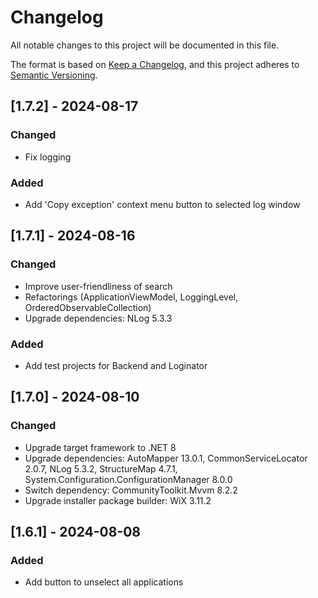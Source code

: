 # Changelog

All notable changes to this project will be documented in this file.

The format is based on [Keep a Changelog](https://keepachangelog.com/en/1.1.0/),
and this project adheres to [Semantic Versioning](https://semver.org/spec/v2.0.0.html).

## [1.7.2] - 2024-08-17

### Changed

- Fix logging

### Added

- Add 'Copy exception' context menu button to selected log window

## [1.7.1] - 2024-08-16

### Changed

- Improve user-friendliness of search
- Refactorings (ApplicationViewModel, LoggingLevel, OrderedObservableCollection)
- Upgrade dependencies: NLog 5.3.3

### Added

- Add test projects for Backend and Loginator

## [1.7.0] - 2024-08-10

### Changed

- Upgrade target framework to .NET 8
- Upgrade dependencies: AutoMapper 13.0.1, CommonServiceLocator 2.0.7, NLog 5.3.2, StructureMap 4.7.1, System.Configuration.ConfigurationManager 8.0.0
- Switch dependency: CommunityToolkit.Mvvm 8.2.2
- Upgrade installer package builder: WiX 3.11.2

## [1.6.1] - 2024-08-08

### Added

- Add button to unselect all applications

